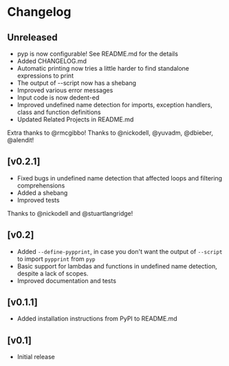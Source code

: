# Changelog

## Unreleased

- pyp is now configurable! See README.md for the details
- Added CHANGELOG.md
- Automatic printing now tries a little harder to find standalone expressions to print
- The output of --script now has a shebang
- Improved various error messages
- Input code is now dedent-ed
- Improved undefined name detection for imports, exception handlers, class and function definitions
- Updated Related Projects in README.md

Extra thanks to @rmcgibbo!
Thanks to @nickodell, @yuvadm, @dbieber, @alendit!

## [v0.2.1]

- Fixed bugs in undefined name detection that affected loops and filtering comprehensions
- Added a shebang
- Improved tests

Thanks to @nickodell and @stuartlangridge!

## [v0.2]

- Added `--define-pypprint`, in case you don't want the output of `--script` to import `pypprint` from `pyp`
- Basic support for lambdas and functions in undefined name detection, despite a lack of scopes.
- Improved documentation and tests

## [v0.1.1]

- Added installation instructions from PyPI to README.md

## [v0.1]

- Initial release
